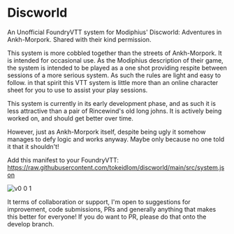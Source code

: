 # Discworld
An Unofficial FoundryVTT system for Modiphius' Discworld: Adventures in Ankh-Morpork. Shared with their kind permission.

This system is more cobbled together than the streets of Ankh-Morpork. It is intended for occasional use. As the Modiphius description of their game, the system is intended to be played as a one shot providing respite between sessions of a more serious system. As such the rules are light and easy to follow. in that spirit this VTT system is little more than an online character sheet for you to use to assist your play sessions.

This system is currently in its early development phase, and as such it is less attractive than a pair of Rincewind's old long johns. It is actively being worked on, and should get better over time.

However, just as Ankh-Morpork itself, despite being ugly it somehow manages to defy logic and works anyway. Maybe only because no one told it that it shouldn't!

Add this manifest to your FoundryVTT: https://raw.githubusercontent.com/tokeidlom/discworld/main/src/system.json

![v0 0 1](https://github.com/user-attachments/assets/c817d1e6-8aa2-4973-a692-177152f9ffba)

It terms of collaboration or support, I'm open to suggestions for improvement, code submissions, PRs and generally anything that makes this better for everyone! If you do want to PR, please do that onto the develop branch.
